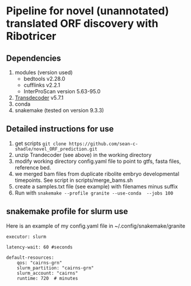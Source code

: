 # Pipeline for novel (unannotated) translated ORF discovery with Ribotricer
## Dependencies
1. modules (version used)
    - bedtools v2.28.0
    - cufflinks v2.2.1
    - InterProScan version 5.63-95.0
2. [Transdecoder](https://github.com/TransDecoder/TransDecoder/releases) v5.7.1
3. conda
4. snakemake (tested on version 9.3.3)

## Detailed instructions for use
1. get scripts `git clone https://github.com/sean-c-shadle/novel_ORF_prediction.git`
2. unzip Trandecoder (see above) in the working directory
3. modify working directory config.yaml file to point to gtfs, fasta files, reference bed.
4. we merged bam files from duplicate ribolite embryo developmental timepoints. See script in scripts/merge_bams.sh
5. create a samples.txt file (see example) with filenames minus suffix
6. Run with `snakemake --profile granite --use-conda  --jobs 100`

## snakemake profile for slurm use
Here is an example of my config.yaml file in ~/.config/snakemake/granite
```
executor: slurm

latency-wait: 60 #seconds

default-resources:
    qos: "cairns-grn"
    slurm_partition: "cairns-grn"
    slurm_account: "cairns"
    runtime: 720  # minutes
```

